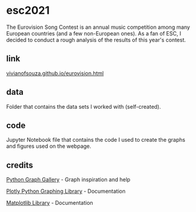 # esc2021
The Eurovision Song Contest is an annual music competition among many European countries (and a few non-European ones). As a fan of ESC, I decided to conduct a rough analysis of the results of this year's contest.

## link 
[vivianofsouza.github.io/eurovision.html](vivianofsouza.github.io/eurovision.html)

## data
Folder that contains the data sets I worked with (self-created).

## code
Jupyter Notebook file that contains the code I used to create the graphs and figures used on the webpage. 

## credits
[Python Graph Gallery](https://www.python-graph-gallery.com) - Graph inspiration and help <br>

[Plotly Python Graphing Library](https://plotly.com/python/) - Documentation <br>

[Matplotlib Library](https://matplotlib.org/3.1.1/index.html) - Documentation <br>

